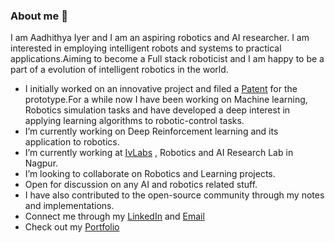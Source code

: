### About me 👋

I am Aadhithya Iyer and I am an aspiring robotics and AI researcher. I am interested in employing intelligent robots and systems to practical applications.Aiming to become a Full stack roboticist and I am happy to be a part of a evolution of intelligent robotics in the world. 

- I initially worked on an innovative project  and filed a [Patent](//www.youtube.com/watch?v=ePORvzIond8) for the prototype.For a while now I have been working on Machine learning, Robotics simulation tasks and have developed a deep interest in applying learning algorithms to robotic-control tasks.
- I’m currently working on Deep Reinforcement learning and its application to robotics.
- I’m currently working at [IvLabs](https://www.ivlabs.in/) , Robotics and AI Research Lab in Nagpur.
- I’m looking to collaborate on Robotics and Learning projects.
- Open for discussion on any AI and robotics related stuff.
- I have also contributed to the open-source community through my notes and implementations.
- Connect me through my [LinkedIn](https://www.linkedin.com/in/aadhithya-iyer-147697176/) and [Email](aadhithya14@gmail.com)
- Check out my [Portfolio](https://aadhithya14.github.io/)

